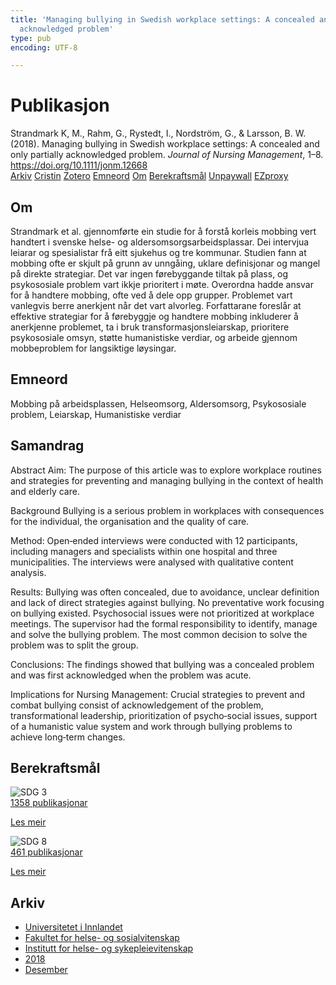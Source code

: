 ```yaml
---
title: 'Managing bullying in Swedish workplace settings: A concealed and only partially
  acknowledged problem'
type: pub
encoding: UTF-8

---
```

<h1>Publikasjon</h1>
<article id="csl-bib-container-ZE23IEGF" class="csl-bib-container">
  <div class="csl-bib-body"> <div class="csl-entry">Strandmark K, M., Rahm, G., Rystedt, I., Nordström, G., &#38; Larsson, B. W. (2018). Managing bullying in Swedish workplace settings: A concealed and only partially acknowledged problem. <i>Journal of Nursing Management</i>, 1–8. <a href="https://doi.org/10.1111/jonm.12668">https://doi.org/10.1111/jonm.12668</a></div> </div>
  <div class="csl-bib-buttons">
    <a href="#taxonomy-article-ZE23IEGF" alt="archive" class="csl-bib-button">Arkiv</a>
    <a href="https://app.cristin.no/results/show.jsf?id=1646105" alt="Cristin" class="csl-bib-button">Cristin</a>
    <a href="http://zotero.org/groups/5881554/items/ZE23IEGF" alt="Zotero" class="csl-bib-button">Zotero</a>
    <a href="#keywords-article-ZE23IEGF" alt="keywords" class="csl-bib-button">Emneord</a>
    <a href="#about-article-ZE23IEGF" alt="about_pub" class="csl-bib-button">Om</a>
    <a href="#sdg-article-ZE23IEGF" alt="sdg" class="csl-bib-button">Berekraftsmål</a>
    <a href="https://doi.org/10.1111/jonm.12668" alt="Unpaywall" class="csl-bib-button">Unpaywall</a>
    <a href="https://doi.org/10.1111/jonm.12668" alt="EZproxy" class="csl-bib-button">EZproxy</a>
  </div>
  <div id="csl-bib-meta-container-ZE23IEGF"></div>
</article>
<div id="csl-bib-meta-ZE23IEGF" class="csl-bib-meta">
  <article id="about-article-ZE23IEGF" class="about_pub-article">
    <h1>Om</h1>
    Strandmark et al. gjennomførte ein studie for å forstå korleis mobbing vert handtert i svenske helse- og aldersomsorgsarbeidsplassar. Dei intervjua leiarar og spesialistar frå eitt sjukehus og tre kommunar. Studien fann at mobbing ofte er skjult på grunn av unngåing, uklare definisjonar og mangel på direkte strategiar. Det var ingen førebyggande tiltak på plass, og psykososiale problem vart ikkje prioritert i møte. Overordna hadde ansvar for å handtere mobbing, ofte ved å dele opp grupper. Problemet vart vanlegvis berre anerkjent når det vart alvorleg. Forfattarane foreslår at effektive strategiar for å førebyggje og handtere mobbing inkluderer å anerkjenne problemet, ta i bruk transformasjonsleiarskap, prioritere psykososiale omsyn, støtte humanistiske verdiar, og arbeide gjennom mobbeproblem for langsiktige løysingar.
  </article>
  <article id="keywords-article-ZE23IEGF" class="keywords-article">
    <h1>Emneord</h1>
    Mobbing på arbeidsplassen, Helseomsorg, Aldersomsorg, Psykososiale problem, Leiarskap, Humanistiske verdiar
  </article>
  <article id="abstract-article-ZE23IEGF" class="abstract-article">
    <h1>Samandrag</h1>
    Abstract 
Aim: The purpose of this article was to explore workplace routines and strategies for preventing and managing bullying in the context of health and elderly care. 
 
Background 
Bullying is a serious problem in workplaces with consequences for the individual, the organisation and the quality of care. 
 
Method: Open‐ended interviews were conducted with 12 participants, including managers and specialists within one hospital and three municipalities. The interviews were analysed with qualitative content analysis. 
 
Results: Bullying was often concealed, due to avoidance, unclear definition and lack of direct strategies against bullying. No preventative work focusing on bullying existed. Psychosocial issues were not prioritized at workplace meetings. The supervisor had the formal responsibility to identify, manage and solve the bullying problem. The most common decision to solve the problem was to split the group. 
 
Conclusions: The findings showed that bullying was a concealed problem and was first acknowledged when the problem was acute. 
 
Implications for Nursing Management: Crucial strategies to prevent and combat bullying consist of acknowledgement of the problem, transformational leadership, prioritization of psycho‐social issues, support of a humanistic value system and work through bullying problems to achieve long‐term changes.
  </article>
  <article id="sdg-article-ZE23IEGF" class="sdg-article">
    <h1>Berekraftsmål</h1>
    <div class="sdg-container"><div id="sdg3" class="sdg">
        <img src="{{< params subfolder >}}images/sdg/sdg03_nn.png" class="image" alt="SDG 3">
        <div class="sdg-overlay">
          <a href="{{< params subfolder >}}nn/archive/?sdg=3#archive" class="sdg-publication-count"><span>1358</span> publikasjonar</a>
          <p><a href="https://fn.no/om-fn/fns-baerekraftsmaal/god-helse-og-livskvalitet?lang=nno-NO" class="sdg-read-more">Les meir</a></p>
        </div>
      </div> <div id="sdg8" class="sdg">
        <img src="{{< params subfolder >}}images/sdg/sdg08_nn.png" class="image" alt="SDG 8">
        <div class="sdg-overlay">
          <a href="{{< params subfolder >}}nn/archive/?sdg=8#archive" class="sdg-publication-count"><span>461</span> publikasjonar</a>
          <p><a href="https://fn.no/om-fn/fns-baerekraftsmaal/anstendig-arbeid-og-oekonomisk-vekst?lang=nno-NO" class="sdg-read-more">Les meir</a></p>
        </div>
      </div></div>
  </article>
  <article id="taxonomy-article-ZE23IEGF" class="taxonomy-article">
    <h1>Arkiv</h1>
    <ul>
      <li><a href="{{< params subfolder >}}nn/archive/?key=3DCRN523">Universitetet i Innlandet</a></li>
      <li><a href="{{< params subfolder >}}nn/archive/?key=IDKFS3MX">Fakultet for helse- og sosialvitenskap</a></li>
      <li><a href="{{< params subfolder >}}nn/archive/?key=GTV4ECMZ">Institutt for helse- og sykepleievitenskap</a></li>
      <li><a href="{{< params subfolder >}}nn/archive/?key=676HMQBA">2018</a></li>
      <li><a href="{{< params subfolder >}}nn/archive/?key=7GFMYTGY">Desember</a></li>
    </ul>
  </article>
</div>

